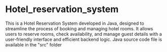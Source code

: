 # Hotel_reservation_system
This is a Hotel Reservation System developed in Java, designed to streamline the process of booking and managing hotel rooms. It allows users to reserve rooms, check availability, and manage guest details with a user-friendly interface and efficient backend logic.
Java source code file is available in the "src" folder 
